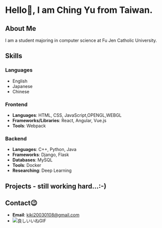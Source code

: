 
# Hello🙌, I am Ching Yu from Taiwan.

## About Me 
I am a student majoring in computer science at Fu Jen Catholic University.

## Skills

### Languages
- English
- Japanese
- Chinese

### Frontend
- **Languages**: HTML, CSS, JavaScript,OPENGL,WEBGL
- **Frameworks/Libraries**: React, Angular, Vue.js
- **Tools**: Webpack

### Backend
- **Languages**: C++, Python, Java
- **Frameworks**: Django, Flask
- **Databases**: MySQL
- **Tools**: Docker
- **Researching**: Deep Learning

## Projects - still working hard...:-)

## Contact😉
- **Email**: [kiki20030108@gmail.com](mailto:kiki20030108@gmail.com)
- ![良しいいねGIF](https://github.com/chingyuuuuu/chingyuuuuu/assets/152280071/b5126e14-3249-4e4f-82a2-99a9721e63aa)

